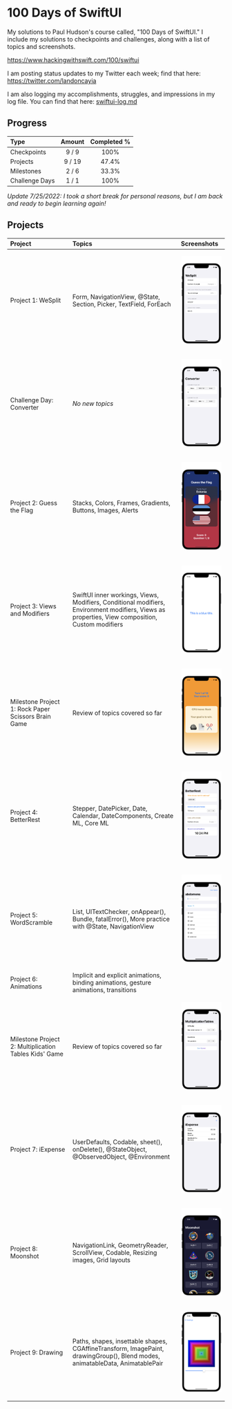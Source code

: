 # 100 Days of SwiftUI
My solutions to Paul Hudson's course called, "100 Days of SwiftUI." I include my solutions to checkpoints and challenges, along with a list of topics and screenshots.

https://www.hackingwithswift.com/100/swiftui

I am posting status updates to my Twitter each week; find that here: https://twitter.com/landoncayia

I am also logging my accomplishments, struggles, and impressions in my log file. You can find that here: [swiftui-log.md](swiftui-log.md)

## Progress
| Type           | Amount | Completed % |
| :---           | :---:  |    :---:    |
| Checkpoints    | 9 /  9 |    100%     |
| Projects       | 9 / 19 |   47.4%     |
| Milestones     | 2 /  6 |   33.3%     |
| Challenge Days | 1 /  1 |    100%     |

*Update 7/25/2022: I took a short break for personal reasons, but I am back and ready to begin learning again!*

## Projects

| Project | Topics | Screenshots |
| :-- | :-- | :-- |
| Project 1: WeSplit | Form, NavigationView, @State, Section, Picker, TextField, ForEach | <p float="left"> <img src="01-WeSplit/screenshots/wesplit-challenge01.png" alt="WeSplit Picture" width="150"> </p> |
| Challenge Day: Converter | *No new topics* | <p float="left"> <img src="02-Converter/screenshots/converter01.png" alt="Converter Base Picture 1" width="150"> </p> |
| Project 2: Guess the Flag | Stacks, Colors, Frames, Gradients, Buttons, Images, Alerts | <p float="left"> <img src="03-GuessTheFlag/screenshots/guesstheflag-challenge01.png" alt="Guess the Flag Picture" width="150"> </p> |
| Project 3: Views and Modifiers | SwiftUI inner workings, Views, Modifiers, Conditional modifiers, Environment modifiers, Views as properties, View composition, Custom modifiers | <p float="left"> <img src="04-ViewsAndModifiers/screenshots/viewmod-challenge03.png" alt="Views and Modifiers Challenge Picture 3" width="150"> </p> |
| Milestone Project 1: Rock Paper Scissors Brain Game | Review of topics covered so far | <p float="left"> <img src="05-RockPaperScissors/screenshots/rockpaperscissors-mod01.png" alt="Rock Paper Scissors Picture 1" width="150"> </p> |
| Project 4: BetterRest | Stepper, DatePicker, Date, Calendar, DateComponents, Create ML, Core ML | <p float="left"> <img src="06-BetterRest/screenshots/betterrest-challenge02.png" alt="Better Rest Picture" width="150"> </p> |
| Project 5: WordScramble | List, UITextChecker, onAppear(), Bundle, fatalError(), More practice with @State, NavigationView | <p float="left"> <img src="07-WordScramble/screenshots/wordscramble-challenge01.png" alt="Word Scramble Picture" width="150"> </p> |
| Project 6: Animations | Implicit and explicit animations, binding animations, gesture animations, transitions | |
| Milestone Project 2: Multiplication Tables Kids' Game | Review of topics covered so far | <p float="left"> <img src="09-MultiplicationTables/screenshots/multiplicationtables01.png" alt="Multiplication Tables Picture" width="150"> </p> |
| Project 7: iExpense | UserDefaults, Codable, sheet(), onDelete(), @StateObject, @ObservedObject, @Environment | <p float="left"> <img src="10-iExpense/screenshots/iexpense01.png" alt="iExpense Picture" width="150"> </p> |
| Project 8: Moonshot | NavigationLink, GeometryReader, ScrollView, Codable, Resizing images, Grid layouts | <p float="left"> <img src="11-Moonshot/screenshots/moonshot01.png" alt="Moonshot Picture" width="150"> </p> |
| Project 9: Drawing | Paths, shapes, insettable shapes, CGAffineTransform, ImagePaint, drawingGroup(), Blend modes, animatableData, AnimatablePair | <p float="left"> <img src="12-Drawing/screenshots/drawing03.png" alt="Drawing Picture" width="150"> </p> |

